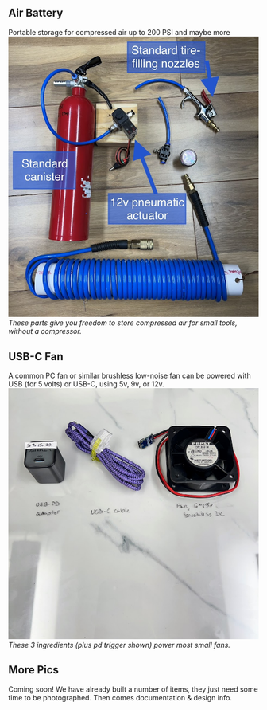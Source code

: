 ## Air Battery

Portable storage for compressed air up to 200 PSI and maybe more
![air battery components](img/img_airbattery1.jpg)
_These parts give you freedom to store compressed air for small tools, without a compressor._

## USB-C Fan

A common PC fan or similar brushless low-noise fan can be powered with USB (for 5 volts) or USB-C, using 5v, 9v, or 12v.
![usb powered fan setup](img/img_fan1.jpg)
_These 3 ingredients (plus pd trigger shown) power most small fans._

## More Pics

Coming soon!  We have already built a number of items, they just need some time to be photographed.  Then comes documentation & design info.
